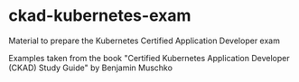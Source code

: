 # ckad-kubernetes-exam
Material to prepare the Kubernetes Certified Application Developer exam


Examples taken from the book "Certified Kubernetes Application Developer (CKAD) Study Guide" by Benjamin Muschko
